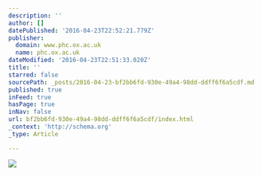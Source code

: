 ```yaml
---
description: ''
author: []
datePublished: '2016-04-23T22:52:21.779Z'
publisher:
  domain: www.phc.ox.ac.uk
  name: phc.ox.ac.uk
dateModified: '2016-04-23T22:51:33.020Z'
title: ''
starred: false
sourcePath: _posts/2016-04-23-bf2bb6fd-930e-49a4-98dd-ddff6f6a5cdf.md
published: true
inFeed: true
hasPage: true
inNav: false
url: bf2bb6fd-930e-49a4-98dd-ddff6f6a5cdf/index.html
_context: 'http://schema.org'
_type: Article

---
```

![](http://www.phc.ox.ac.uk/@@secondary-logo)